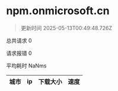 
  # npm.onmicrosoft.cn

  > 更新时间 2025-05-13T00:49:48.726Z
  
  总共请求 0

  请求报错 0

  平均耗时 NaNms

|城市|ip|下载大小|速度|
|-----|----------|---|---|

  